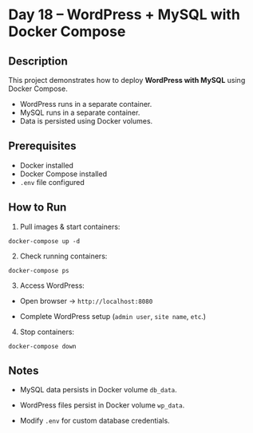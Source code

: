 # Day 18 – WordPress + MySQL with Docker Compose

## Description
This project demonstrates how to deploy **WordPress with MySQL** using Docker Compose.  
- WordPress runs in a separate container.  
- MySQL runs in a separate container.  
- Data is persisted using Docker volumes.  

## Prerequisites
- Docker installed
- Docker Compose installed
- `.env` file configured

## How to Run

1. Pull images & start containers:
```
docker-compose up -d
```
2. Check running containers:
```
docker-compose ps
```

3. Access WordPress:

- Open browser → `http://localhost:8080`

- Complete WordPress setup (`admin user`, `site name`, `etc`.)

4. Stop containers:
```
docker-compose down
```
## Notes

- MySQL data persists in Docker volume `db_data`.

- WordPress files persist in Docker volume `wp_data`.

- Modify `.env` for custom database credentials.